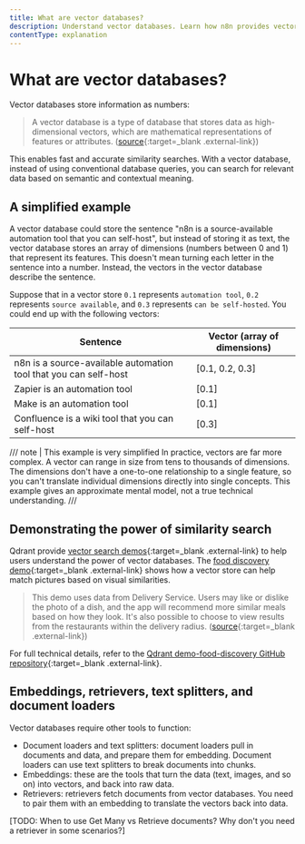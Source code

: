 ```yaml
---
title: What are vector databases?
description: Understand vector databases. Learn how n8n provides vector databases, along with the key components to work with them, including embeddings, retrievers, and document loaders.
contentType: explanation
---
```


# What are vector databases?

Vector databases store information as numbers:

> A vector database is a type of database that stores data as high-dimensional vectors, which are mathematical representations of features or attributes. ([source](https://learn.microsoft.com/en-us/semantic-kernel/memories/vector-db){:target=_blank .external-link})

This enables fast and accurate similarity searches. With a vector database, instead of using conventional database queries, you can search for relevant data based on semantic and contextual meaning.

## A simplified example

A vector database could store the sentence "n8n is a source-available automation tool that you can self-host", but instead of storing it as text, the vector database stores an array of dimensions (numbers between 0 and 1) that represent its features. This doesn't mean turning each letter in the sentence into a number. Instead, the vectors in the vector database describe the sentence. 

Suppose that in a vector store `0.1` represents `automation tool`, `0.2` represents `source available`, and `0.3` represents `can be self-hosted`. You could end up with the following vectors:

| Sentence | Vector (array of dimensions) |
| -------- | ------ |
| n8n is a source-available automation tool that you can self-host | [0.1, 0.2, 0.3] |
| Zapier is an automation tool | [0.1] |
| Make is an automation tool | [0.1] |
| Confluence is a wiki tool that you can self-host | [0.3] |

/// note | This example is very simplified
In practice, vectors are far more complex. A vector can range in size from tens to thousands of dimensions. The dimensions don't have a one-to-one relationship to a single feature, so you can't translate individual dimensions directly into single concepts. This example gives an approximate mental model, not a true technical understanding.
///


## Demonstrating the power of similarity search

Qdrant provide [vector search demos](https://qdrant.tech/demo/){:target=_blank .external-link} to help users understand the power of vector databases. The [food discovery demo](https://food-discovery.qdrant.tech/){:target=_blank .external-link} shows how a vector store can help match pictures based on visual similarities.

> This demo uses data from Delivery Service. Users may like or dislike the photo of a dish, and the app will recommend more similar meals based on how they look. It's also possible to choose to view results from the restaurants within the delivery radius. ([source](https://qdrant.tech/demo/){:target=_blank .external-link})

For full technical details, refer to the [Qdrant demo-food-discovery GitHub repository](https://github.com/qdrant/demo-food-discovery){:target=_blank .external-link}.

## Embeddings, retrievers, text splitters, and document loaders

Vector databases require other tools to function:

- Document loaders and text splitters: document loaders pull in documents and data, and prepare them for embedding. Document loaders can use text splitters to break documents into chunks.
- Embeddings: these are the tools that turn the data (text, images, and so on) into vectors, and back into raw data.
- Retrievers: retrievers fetch documents from vector databases. You need to pair them with an embedding to translate the vectors back into data.

[TODO:  When to use Get Many vs Retrieve documents? Why don't you need a retriever in some scenarios?]



